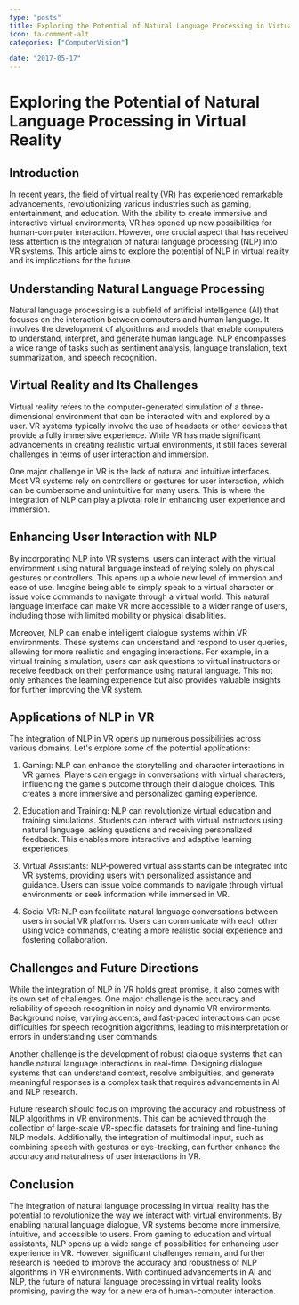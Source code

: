 ```yaml
---
type: "posts"
title: Exploring the Potential of Natural Language Processing in Virtual Reality
icon: fa-comment-alt
categories: ["ComputerVision"]

date: "2017-05-17"
---
```




# Exploring the Potential of Natural Language Processing in Virtual Reality

## Introduction

In recent years, the field of virtual reality (VR) has experienced remarkable advancements, revolutionizing various industries such as gaming, entertainment, and education. With the ability to create immersive and interactive virtual environments, VR has opened up new possibilities for human-computer interaction. However, one crucial aspect that has received less attention is the integration of natural language processing (NLP) into VR systems. This article aims to explore the potential of NLP in virtual reality and its implications for the future.

## Understanding Natural Language Processing

Natural language processing is a subfield of artificial intelligence (AI) that focuses on the interaction between computers and human language. It involves the development of algorithms and models that enable computers to understand, interpret, and generate human language. NLP encompasses a wide range of tasks such as sentiment analysis, language translation, text summarization, and speech recognition.

## Virtual Reality and Its Challenges

Virtual reality refers to the computer-generated simulation of a three-dimensional environment that can be interacted with and explored by a user. VR systems typically involve the use of headsets or other devices that provide a fully immersive experience. While VR has made significant advancements in creating realistic virtual environments, it still faces several challenges in terms of user interaction and immersion.

One major challenge in VR is the lack of natural and intuitive interfaces. Most VR systems rely on controllers or gestures for user interaction, which can be cumbersome and unintuitive for many users. This is where the integration of NLP can play a pivotal role in enhancing user experience and immersion.

## Enhancing User Interaction with NLP

By incorporating NLP into VR systems, users can interact with the virtual environment using natural language instead of relying solely on physical gestures or controllers. This opens up a whole new level of immersion and ease of use. Imagine being able to simply speak to a virtual character or issue voice commands to navigate through a virtual world. This natural language interface can make VR more accessible to a wider range of users, including those with limited mobility or physical disabilities.

Moreover, NLP can enable intelligent dialogue systems within VR environments. These systems can understand and respond to user queries, allowing for more realistic and engaging interactions. For example, in a virtual training simulation, users can ask questions to virtual instructors or receive feedback on their performance using natural language. This not only enhances the learning experience but also provides valuable insights for further improving the VR system.

## Applications of NLP in VR

The integration of NLP in VR opens up numerous possibilities across various domains. Let's explore some of the potential applications:

1. Gaming: NLP can enhance the storytelling and character interactions in VR games. Players can engage in conversations with virtual characters, influencing the game's outcome through their dialogue choices. This creates a more immersive and personalized gaming experience.

2. Education and Training: NLP can revolutionize virtual education and training simulations. Students can interact with virtual instructors using natural language, asking questions and receiving personalized feedback. This enables more interactive and adaptive learning experiences.

3. Virtual Assistants: NLP-powered virtual assistants can be integrated into VR systems, providing users with personalized assistance and guidance. Users can issue voice commands to navigate through virtual environments or seek information while immersed in VR.

4. Social VR: NLP can facilitate natural language conversations between users in social VR platforms. Users can communicate with each other using voice commands, creating a more realistic social experience and fostering collaboration.

## Challenges and Future Directions

While the integration of NLP in VR holds great promise, it also comes with its own set of challenges. One major challenge is the accuracy and reliability of speech recognition in noisy and dynamic VR environments. Background noise, varying accents, and fast-paced interactions can pose difficulties for speech recognition algorithms, leading to misinterpretation or errors in understanding user commands.

Another challenge is the development of robust dialogue systems that can handle natural language interactions in real-time. Designing dialogue systems that can understand context, resolve ambiguities, and generate meaningful responses is a complex task that requires advancements in AI and NLP research.

Future research should focus on improving the accuracy and robustness of NLP algorithms in VR environments. This can be achieved through the collection of large-scale VR-specific datasets for training and fine-tuning NLP models. Additionally, the integration of multimodal input, such as combining speech with gestures or eye-tracking, can further enhance the accuracy and naturalness of user interactions in VR.

## Conclusion

The integration of natural language processing in virtual reality has the potential to revolutionize the way we interact with virtual environments. By enabling natural language dialogue, VR systems become more immersive, intuitive, and accessible to users. From gaming to education and virtual assistants, NLP opens up a wide range of possibilities for enhancing user experience in VR. However, significant challenges remain, and further research is needed to improve the accuracy and robustness of NLP algorithms in VR environments. With continued advancements in AI and NLP, the future of natural language processing in virtual reality looks promising, paving the way for a new era of human-computer interaction.